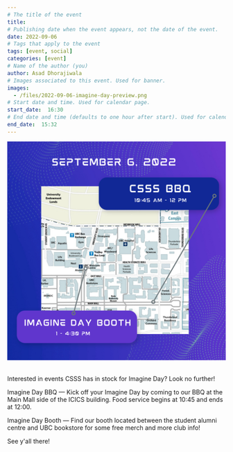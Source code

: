 ```yaml
---
# The title of the event
title: 
# Publishing date when the event appears, not the date of the event.
date: 2022-09-06
# Tags that apply to the event
tags: [event, social]
categories: [event]
# Name of the author (you)
author: Asad Dhorajiwala
# Images associated to this event. Used for banner.
images:
  - /files/2022-09-06-imagine-day-preview.png
# Start date and time. Used for calendar page.
start_date:  16:30
# End date and time (defaults to one hour after start). Used for calendar page.
end_date:  15:32
---
```


<div class="container">
   <div class="row justify-content-center">
     <div class="col-md-8">
       <img src="/files/2022-09-06-imagine-day-map.png" alt="">
     </div>
   </div>
 </div>

 <br/>

 Interested in events CSSS has in stock for Imagine Day? Look no further!

 Imagine Day BBQ — Kick off your Imagine Day by coming to our BBQ at the Main Mall side of the ICICS building. Food service begins at 10:45 and ends at 12:00.

 Imagine Day Booth — Find our booth located between the student alumni centre and UBC bookstore for some free merch and more club info!

 See y'all there!

